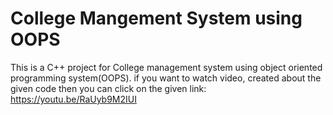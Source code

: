 # College Mangement System using OOPS

This is a C++ project for College management system using object oriented programming system(OOPS). 
if you want to watch video, created about the given code then you can click on the given link: https://youtu.be/RaUyb9M2IUI

